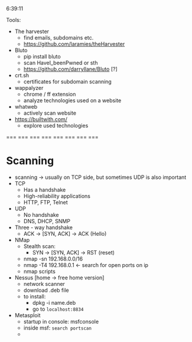 6:39:11

Tools:
* The harvester 
    * find emails, subdomains etc. 
    * https://github.com/laramies/theHarvester
* Bluto
    * pip install bluto
    * scan HaveI_beenPwned or sth 
    * https://github.com/darryllane/Bluto [?]
* crt.sh 
    * certificates for subdomain scanning
* wappalyzer 
    * chrome / ff extension 
    * analyze technologies used on a website
* whatweb 
    * actively scan website
* https://builtwith.com/ 
    * explore used technologies 


=== === === === === === === ===

# Scanning
* scanning -> usually on TCP side, but sometimes UDP is also important
* TCP
    * Has a handshake
    * High-reliability applications
    * HTTP, FTP, Telnet
* UDP
    * No handshake
    * DNS, DHCP, SNMP
* Three - way handshake
    * ACK -> [SYN, ACK] -> ACK (Hello)
* NMap
    * Stealth scan:
        * SYN -> [SYN, ACK] -> RST (reset)
    * nmap -sn 192.168.0.0/16
    * nmap -T4 192.168.0.1 <- search for open ports on ip
    * nmap scripts
* Nessus [home -> free home version]
    * network scanner
    * download .deb file
    * to install: 
        * dpkg -i name.deb
        * go to `localhost:8834`
* Metasploit 
    * startup in console: msfconsole
    * inside msf: `search portscan`
    * 